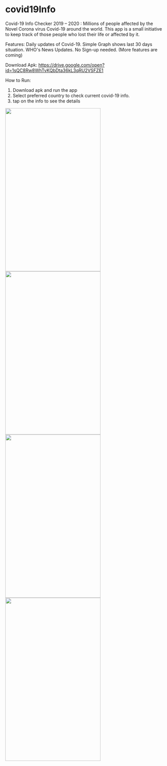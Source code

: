 # covid19Info
Covid-19 Info Checker
2019 – 2020 : Millions of people affected by the Novel Corona virus Covid-19 around the world.
This app is a small initiative to keep track of those people who lost their life or affected by it. 

Features:
Daily updates of Covid-19. 
Simple Graph shows last 30 days situation.
WHO's News Updates.
No Sign-up needed.
(More features are coming)


Download Apk: https://drive.google.com/open?id=1sQC8Rw8WhTvKQbDta36kL3qRU2VSFZE1

How to Run:
1) Download apk and run the app
2) Select preferred country to check current covid-19 info.
3) tap on the info to see the details

<a href="url"><img src="https://drive.google.com/open?id=1RlR0eRjkqfq1iQpdmHvA5k8hKVs-i0pF" align="left" height="512" width="300" ></a>

<a href="url"><img src="https://drive.google.com/open?id=1ABK5rQyCg_mHJagUumWCmXO9Kxcrl_0L" align="left" height="512" width="300" ></a>

<a href="url"><img src="https://drive.google.com/open?id=1HGTRoMM9exifRZp8mFe4MyiMqdk_fWp1" align="left" height="512" width="300" ></a>

<a href="url"><img src="https://drive.google.com/open?id=1tkPXgV10m0WZpM2qzjTVEONjZ-dKspAk" align="left" height="512" width="300" ></a>
